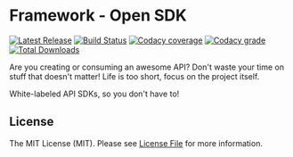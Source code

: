 # Framework - Open SDK

[![Latest Release](https://img.shields.io/github/release/open-sdk/framework.svg?style=flat-square)](https://github.com/open-sdk/framework/releases)
[![Build Status](https://img.shields.io/travis/open-sdk/framework/master.svg?style=flat-square)](https://travis-ci.org/open-sdk/framework)
[![Codacy coverage](https://img.shields.io/codacy/coverage/66b87cbaaa7345e98ad5d34f60d181a4.svg?style=flat-square)](https://www.codacy.com/app/open-sdk/framework)
[![Codacy grade](https://img.shields.io/codacy/grade/66b87cbaaa7345e98ad5d34f60d181a4.svg?style=flat-square)](https://www.codacy.com/app/open-sdk/framework)
[![Total Downloads](https://img.shields.io/packagist/dt/open-sdk/framework.svg?style=flat-square)](https://packagist.org/packages/open-sdk/framework)

Are you creating or consuming an awesome API? Don't waste your time on stuff 
that doesn't matter! Life is too short, focus on the project itself. 

White-labeled API SDKs, so you don't have to!

## License

The MIT License (MIT). Please see [License File](LICENSE.md) for more information.
